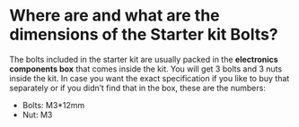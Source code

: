 # Where are and what are the dimensions of the Starter kit Bolts?

The bolts included in the starter kit are usually packed in the **electronics components box** that comes inside the kit. You will get 3 bolts and 3 nuts inside the kit. In case you want the exact specification if you like to buy that separately or if you didn’t find that in the box, these are the numbers:

* Bolts: M3*12mm</li>
* Nut: M3</li>
